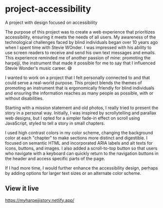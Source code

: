 # project-accessibility
A project with design focused on accessibility

The purpose of this project was to create a web experience that prioritizes accessibility, ensuring it meets the needs of all users. My awareness of the technological challenges faced by blind individuals began over 10 years ago when I spent time with Stevie WOnder. I was impressed with his ability to use screen readers to receive and send his own text messages and emails. This experience reminded me of another passion of mine: promoting the harpejji, the instrument that made it possible for me to say that I influenced Stevie Wonder's music career. 😅

I wanted to work on a project that I felt personally connected to and that could serve a real-world purpose. This project blends the themes of promoting an instrument that is ergonomically friendly for blind individuals and ensuring the information reaches as many people as possible, with or without disabilities. 

Starting with a mission statement and old photos, I really tried to present the story in a personal way. Initially, I was inspired by scrollytelling and parallax web designs, but I opted for a simpler fade-in effect on scroll using JavaScript, styled to tell a story in small chapters. 

I used high contrast colors in my color scheme, changing the background color at each "chapter" to make sections more distinct and digestible. I focused on semantic HTML and incorporated ARIA labels and alt texts for icons, buttons, and images. I also added a scroll-to-top button so that users who navigate with a keyboard can quickly return to the navigation buttons in the header and access specific parts of the page. 

If I had more time, I would further enhance the accessibility design, perhaps by adding options for larger text sizes or an alternate color scheme. 

## View it live
https://myharpejjistory.netlify.app/